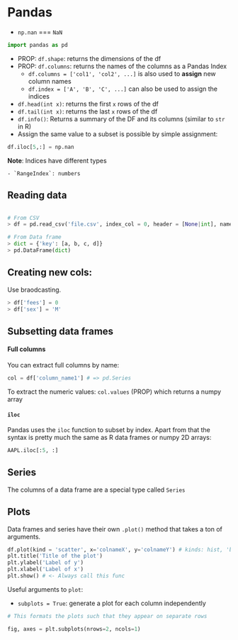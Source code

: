 # Pandas

- `np.nan` === `NaN`

```Python
import pandas as pd
```


- PROP: `df.shape`: returns the dimensions of the df
- PROP: `df.columns`: returns the names of the columns as a Pandas Index
	- `df.columns = ['col1', 'col2', ...]` is also used to **assign** new column names
	- `df.index = ['A', 'B', 'C', ...]` can also be used to assign the indices
- `df.head(int x)`: returns the first `x` rows of the df
- `df.tail(int x)`: returns the last `x` rows of the df
- `df.info()`: Returns a summary of the DF and its columns (similar to `str` in R)
- Assign  the same value to a subset is possible by simple assignment:


```Python
df.iloc[5,:] = np.nan
```

**Note**: Indices have different types

	- `RangeIndex`: numbers

## Reading data

```Python

# From CSV
> df = pd.read_csv('file.csv', index_col = 0, header = [None|int], names = colnames : List, na_values = [String | [String] | Dict{'column_name': [String]}], parse_date = True)

# From Data frame
> dict = {'key': [a, b, c, d]}
> pd.DataFrame(dict)
```

## Creating new cols:

Use braodcasting.

```Python
> df['fees'] = 0
> df['sex'] = 'M'
```

## Subsetting data frames


#### Full columns

You can extract full columns by name:

```Python
col = df['column_name1'] # => pd.Series
```

To extract the numeric values: `col.values` (PROP) which returns a numpy array

#### `iloc`

Pandas uses the `iloc` function to subset by index. Apart from that the syntax is pretty much the same as R data frames or numpy 2D arrays:

```Python
AAPL.iloc[:5, :]
```


## Series

The columns of a data frame are a special type called `Series`


## Plots

Data frames and series have their own `.plot()` method that takes a ton of arguments.


```Python
df.plot(kind = 'scatter', x='colnameX', y='colnameY') # kinds: hist, 'box'
plt.title('Title of the plot')
plt.ylabel('Label of y')
plt.xlabel('Label of x')
plt.show() # <- Always call this func
```

Useful arguments to `plot`:

- `subplots = True`: generate a plot for each column independently

```Python
# This formats the plots such that they appear on separate rows

fig, axes = plt.subplots(nrows=2, ncols=1)
```



